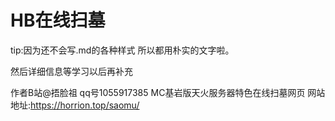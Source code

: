# HB在线扫墓
tip:因为还不会写.md的各种样式 所以都用朴实的文字啦。

然后详细信息等学习以后再补充

作者B站@捂脸祖 qq号1055917385
MC基岩版天火服务器特色在线扫墓网页
网站地址:https://horrion.top/saomu/
